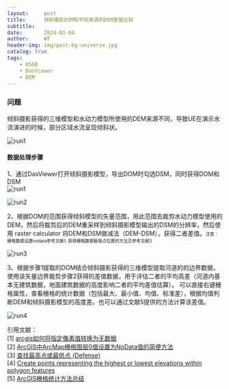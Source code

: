 ```yaml
---
layout:     post
title:      倾斜摄影DSM和不同来源的DEM差值比较
subtitle:   
date:       2024-01-04
author:     WT
header-img: img/post-bg-universe.jpg
catalog: true
tags:
    - OSGB
    - DasViewer
    - DEM   
---
```


### 问题
倾斜摄影获得的三维模型和水动力模型所使用的DEM来源不同，导致UE在演示水流演进的时候，部分区域水流呈现倾斜状。    

![run1](http://www.spatial.pro/img/quxian_osgb_part.png)  
 
#### 数据处理步骤
1、通过DasViewer打开倾斜摄影模型，导出DOM时勾选DSM，同时获得DOM和DSM    
![run1](http://www.spatial.pro/img/DasViewer.png)      

![run2](http://www.spatial.pro/img/DOM_DSM.png)      
  
2、根据DOM的范围获得倾斜模型的矢量范围，用此范围去裁剪水动力模型使用的DEM，然后将裁剪后的DEM重采样到倾斜摄影模型输出的DSM的分辨率，然后使用 raster calculator 将DEM和DSM做减法（DEM-DSM），获得二者差值。<font size=1>注意：栅格数据设置nodata参考文献1, 获得栅格数据极值点位置的方法见参考文献3</font>

![run3](http://www.spatial.pro/img/chazhi.png)    

3、根据步骤1提取的DOM结合倾斜摄影获得的三维模型提取河道的的边界数据，使用该矢量边界裁剪步骤2获得的差值数据，用于评估二者的平均高差（河道内基本无建筑数据，地面建筑数据的高度影响二者的平均差值估算）。 可以直接右键栅格属性，查看栅格的统计数据（包括最大、最小值、均值、标准差），根据均值判断DEM和倾斜摄影模型的高度差。也可以通过文献5提供的方法计算该差值。  


![run4](http://www.spatial.pro/img/junzhi.png)  
   


引用文献：  
[1] [arcgis如何将指定像素值转换为无数据](https://blog.csdn.net/weixin_44853840/article/details/129789830)  
[2] [ArcGIS中ArcMap栅格图层0值设置为NoData值的简便方法](https://blog.csdn.net/zhebushibiaoshifu/article/details/128056031)  
[3] [查找最高点或最低点 (Defense)](https://pro.arcgis.com/zh-cn/pro-app/3.1/tool-reference/defense/find-highest-or-lowest-point.htm)    
[4]  [Create points representing the highest or lowest elevations within polygon features](https://support.esri.com/en-us/knowledge-base/how-to-create-points-representing-the-highest-or-lowest-000011761)  
[5] [ArcGIS栅格统计方法总结](http://www.360doc.com/content/19/1023/02/37581541_868495373.shtml)
 

